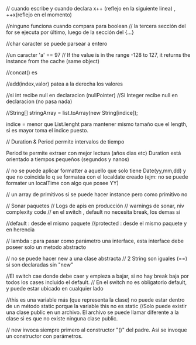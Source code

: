 

// cuando escribe y cuando declara
 x++ (reflejo en la siguiente linea) , 
 ++x(reflejo en el momento)

//ninguno funciona cuando compara para boolean
// la tercera sección del for se ejecuta por último, luego de la sección del {...}

//char caracter se puede parsear a entero

//un caracter
'a' == 97
//
If the value is in the range -128 to 127, it returns the instance from the cache (same object)

//concat() es 

//add(index,valor)
patea a la derecha los valores

//si int recibe null en declaracion (nullPointer)
//Si Integer recibe null en declaracion (no pasa nada)

//String[] stringArray = list.toArray(new String[indice]);

indice = menor que List.lenght para mantener mismo tamaño que el length, si es mayor toma el indice puesto.

// Duration & Period
permite intervalos de tiempo

Period te permite extraer con mejor lectura (años dias etc)
Duration está orientado a tiempos pequeños (segundos y nanos)

// no se puede aplicar formatter a aquello que solo tiene Date(yy,mm,dd) y que no coincida lo q se formatea con el localdate creado (ejm: no se puede formater un localTime con algo que posee YY)

// un array de primitivos si se puede hacer instance pero como primitivo no


// Sonar paquetes
// Logs de apis en producción
// warnings de sonar, niv complexity code
// en el switch , default no necesita break, los demas sí

//default : desde el mismo paquete
//protected : desde el mismo paquete y en herencia

// lambda : para pasar como parámetro una interface, esta interface debe poseer solo un metodo abstracto

// no se puede hacer new a una clase abstracta
// 2 String son iguales (==) si son declaradas sin "new"

//El switch cae donde debe caer y empieza a bajar, si no hay break baja por todos los cases incluido el default.
// En el switch no es obligatorio default, y puede estar ubicado en cualquier lado

//this es una variable más (que representa la clase) no puede estar dentro de un método static porque la variable this no es static
//Solo puede existir una clase public en un archivo. El archivo se puede llamar diferente a la clase si es que no existe ninguna clase public.

// new invoca siempre primero al constructor "()" del padre. Así se invoque un constructor con parámetros.





